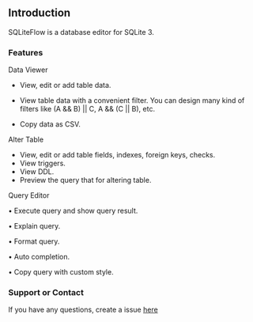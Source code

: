 ## Introduction

SQLiteFlow is a database editor for SQLite 3.

### Features

Data Viewer

- View, edit or add table data.
  
- View table data with a convenient filter. You can design many kind of filters like (A && B) \|\| C, A && (C \|\| B), etc.
  
- Copy data as CSV.
  

Alter Table

- View, edit or add table fields, indexes, foreign keys, checks.
- View triggers.
- View DDL.
- Preview the query that for altering table.

Query Editor

  • Execute query and show query result.
  
  • Explain query.
  
  • Format query.
  
  • Auto completion.
  
  • Copy query with custom style.
  

### Support or Contact

If you have any questions, create a issue [here](https://github.com/SQLiteFlow/sqliteflow.github.io/issues)
